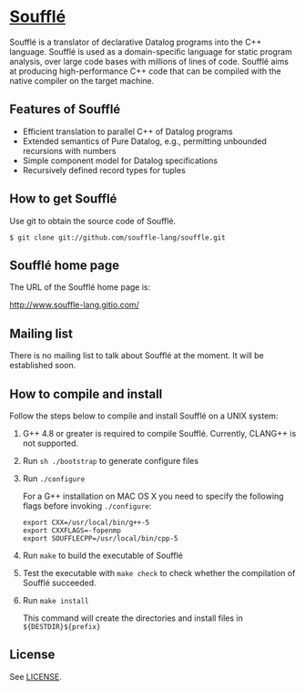 # [Soufflé](https://souffle-lang.gitio.com)

Soufflé is a translator of declarative Datalog programs into the C++ language.  Soufflé is used as a domain-specific language for static program analysis, over large code bases with millions of lines of code.  Soufflé aims at producing high-performance C++ code that can be compiled with the native compiler on the target machine.  

[travis]: https://travis-ci.org/souffle-lang/souffle

## Features of Soufflé

*   Efficient translation to parallel C++ of Datalog programs
*   Extended semantics of Pure Datalog, e.g., permitting unbounded recursions with numbers 
*   Simple component model for Datalog specifications 
*   Recursively defined record types for tuples 

## How to get Soufflé

Use git to obtain the source code of Soufflé. 

    $ git clone git://github.com/souffle-lang/souffle.git

## Soufflé home page

The URL of the Soufflé home page is:

http://www.souffle-lang.gitio.com/

## Mailing list

There is no mailing list to talk about Soufflé at the moment. It will be established soon. 

## How to compile and install 

Follow the steps below to compile and install Soufflé on a UNIX system:


1.  G++ 4.8 or greater is required to compile Soufflé. Currently, CLANG++ is not supported. 

2.  Run `sh ./bootstrap` to generate configure files 

3.  Run `./configure`

    For a G++ installation on MAC OS X you need to specify the following flags before invoking `./configure`:

     `export CXX=/usr/local/bin/g++-5`                
     `export CXXFLAGS=-fopenmp`                
     `export SOUFFLECPP=/usr/local/bin/cpp-5`                

4.  Run `make` to build the executable of Soufflé

5.  Test the executable with `make check` to check whether the compilation of Soufflé succeeded.

6.  Run `make install`

    This command will create the directories and install files in `${DESTDIR}${prefix}`

## License

See [LICENSE](https://github.com/souffle-lang/souffle/blob/master/LICENSE).
